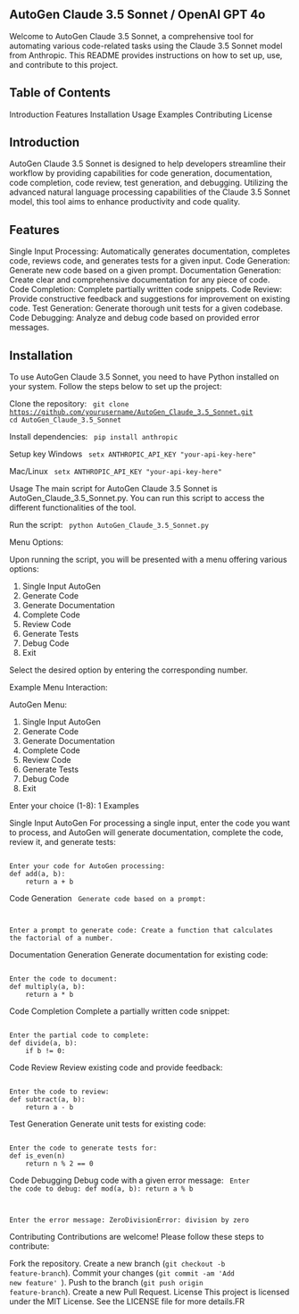 ## AutoGen Claude 3.5 Sonnet / OpenAI GPT 4o
Welcome to AutoGen Claude 3.5 Sonnet, a comprehensive tool for automating various code-related tasks using the Claude 3.5 Sonnet model from Anthropic. This README provides instructions on how to set up, use, and contribute to this project.

## Table of Contents

Introduction
Features
Installation
Usage
Examples
Contributing
License

## Introduction

AutoGen Claude 3.5 Sonnet is designed to help developers streamline their workflow by providing capabilities for code generation, documentation, code completion, code review, test generation, and debugging. Utilizing the advanced natural language processing capabilities of the Claude 3.5 Sonnet model, this tool aims to enhance productivity and code quality.

## Features
Single Input Processing: Automatically generates documentation, completes code, reviews code, and generates tests for a given input.
Code Generation: Generate new code based on a given prompt.
Documentation Generation: Create clear and comprehensive documentation for any piece of code.
Code Completion: Complete partially written code snippets.
Code Review: Provide constructive feedback and suggestions for improvement on existing code.
Test Generation: Generate thorough unit tests for a given codebase.
Code Debugging: Analyze and debug code based on provided error messages.

## Installation
To use AutoGen Claude 3.5 Sonnet, you need to have Python installed on your system. Follow the steps below to set up the project:

Clone the repository:
<code>
git clone https://github.com/yourusername/AutoGen_Claude_3.5_Sonnet.git
cd AutoGen_Claude_3.5_Sonnet
</code>

Install dependencies:
<code>
pip install anthropic
</code>

Setup key
Windows
<code>
setx ANTHROPIC_API_KEY "your-api-key-here"
</code>

Mac/Linux
<code>
setx ANTHROPIC_API_KEY "your-api-key-here"
</code>

Usage
The main script for AutoGen Claude 3.5 Sonnet is AutoGen_Claude_3.5_Sonnet.py. You can run this script to access the different functionalities of the tool.

Run the script:
<code>
python AutoGen_Claude_3.5_Sonnet.py
</code>

Menu Options:

Upon running the script, you will be presented with a menu offering various options:

1. Single Input AutoGen
2. Generate Code
3. Generate Documentation
4. Complete Code
5. Review Code
6. Generate Tests
7. Debug Code
8. Exit

Select the desired option by entering the corresponding number.

Example Menu Interaction:

AutoGen Menu:
1. Single Input AutoGen
2. Generate Code
3. Generate Documentation
4. Complete Code
5. Review Code
6. Generate Tests
7. Debug Code
8. Exit

Enter your choice (1-8): 1
Examples

Single Input AutoGen
For processing a single input, enter the code you want to process, and AutoGen will generate documentation, complete the code, review it, and generate tests:

<code>
Enter your code for AutoGen processing:
def add(a, b):
    return a + b
</code>

Code Generation
<code>
Generate code based on a prompt:

Enter a prompt to generate code: Create a function that calculates the factorial of a number.
</code>


Documentation Generation
Generate documentation for existing code:

<code>
Enter the code to document:
def multiply(a, b):
    return a * b
</code>

Code Completion
Complete a partially written code snippet:

<code>
Enter the partial code to complete:
def divide(a, b):
    if b != 0:
</code>

Code Review
Review existing code and provide feedback:

<code>
Enter the code to review:
def subtract(a, b):
    return a - b
</code>
    
Test Generation
Generate unit tests for existing code:

<code>
Enter the code to generate tests for:
def is_even(n)
    return n % 2 == 0
</code>


Code Debugging
Debug code with a given error message:
<code>
Enter the code to debug:
def mod(a, b):
    return a % b

Enter the error message:
ZeroDivisionError: division by zero
</code>

Contributing
Contributions are welcome! Please follow these steps to contribute:

Fork the repository.
Create a new branch (<code>git checkout -b feature-branch</code>).
Commit your changes (<code>git commit -am 'Add new feature' </code>).
Push to the branch (<code>git push origin feature-branch</code>).
Create a new Pull Request.
License
This project is licensed under the MIT License. See the LICENSE file for more details.FR

